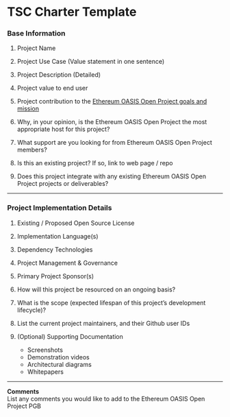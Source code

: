 # TSC Charter Template

### Base Information
 
1. Project Name


3. Project Use Case (Value statement in one sentence)
4. Project Description (Detailed)
5. Project value to end user
6. Project contribution to the [Ethereum OASIS Open Project goals and mission](./PROJECT_CHARTER.md#2-abstract)
7. Why, in your opinion, is the Ethereum OASIS Open Project the most appropriate host for this project?

7. What support are you looking for from Ethereum OASIS Open Project members?

8. Is this an existing project? If so, link to web page / repo
 
9. Does this project integrate with any existing Ethereum OASIS Open Project projects or deliverables?

---

### Project Implementation Details

1. Existing / Proposed Open Source License

2. Implementation Language(s)

3. Dependency Technologies
 
4. Project Management & Governance
 
5. Primary Project Sponsor(s)

6. How will this project be resourced on an ongoing basis?
7. What is the scope (expected lifespan of this project’s development lifecycle)?
 
8. List the current project maintainers, and their Github user IDs

9. (Optional) Supporting Documentation
   * Screenshots
   * Demonstration videos
   * Architectural diagrams
   * Whitepapers

---
**Comments**  
List any comments you would like to add to the Ethereum OASIS Open Project PGB
